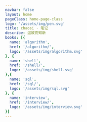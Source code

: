 ```yaml
---
navbar: false
layout: home
pageClass: home-page-class
logo: '/assets/img/pen.svg'
title: chaosi · 笔记
describe: 温故而知新
books: [{
  name: 'algorithm',
  href: '/algorithm/',
  logo: '/assets/img/algorithm.svg'
}, {
  name: 'shell',
  href: '/shell/',
  logo: '/assets/img/shell.svg'
},{
  name: 'sql',
  href: '/sql/',
  logo: '/assets/img/sql.svg'
}, {
  name: 'interview',
  href: '/interview/',
  logo: '/assets/img/interview.svg'
}]
---
```

